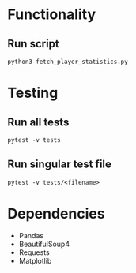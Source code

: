 # Functionality

## Run script

    python3 fetch_player_statistics.py

# Testing

## Run all tests

    pytest -v tests

## Run singular test file

    pytest -v tests/<filename>

# Dependencies

- Pandas
- BeautifulSoup4
- Requests
- Matplotlib
